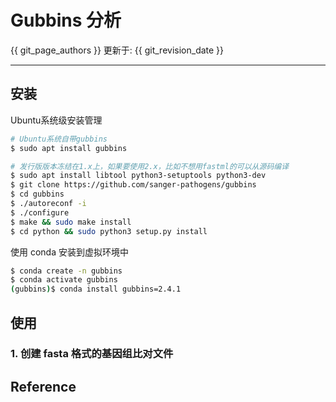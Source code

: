 # Gubbins 分析

{{ git_page_authors }} 更新于: {{ git_revision_date }}

---

## 安装

Ubuntu系统级安装管理

```bash
# Ubuntu系统自带gubbins
$ sudo apt install gubbins

# 发行版版本冻结在1.x上，如果要使用2.x，比如不想用fastml的可以从源码编译
$ sudo apt install libtool python3-setuptools python3-dev
$ git clone https://github.com/sanger-pathogens/gubbins
$ cd gubbins
$ ./autoreconf -i
$ ./configure
$ make && sudo make install
$ cd python && sudo python3 setup.py install
```

使用 conda 安装到虚拟环境中

```bash
$ conda create -n gubbins
$ conda activate gubbins
(gubbins)$ conda install gubbins=2.4.1
```

## 使用

### 1. 创建 fasta 格式的基因组比对文件


## Reference
